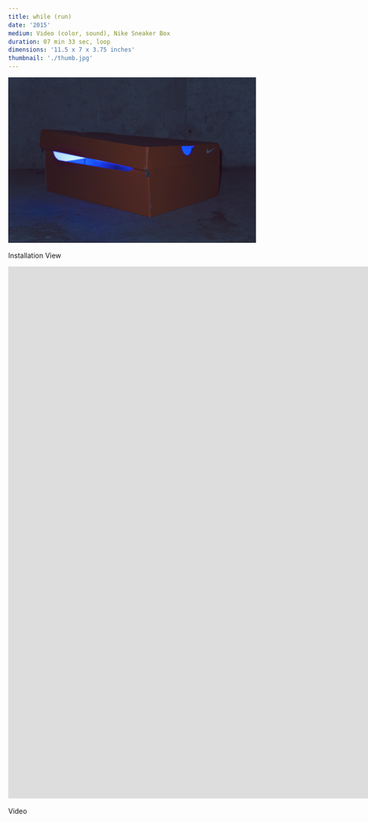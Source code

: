 ```yaml
---
title: while (run)
date: '2015'
medium: Video (color, sound), Nike Sneaker Box
duration: 07 min 33 sec, loop
dimensions: '11.5 x 7 x 3.75 inches'
thumbnail: './thumb.jpg'
---
```

![](IMG_0131_while-run.jpg)

<span class="caption">Installation View</span>

<iframe src="https://player.vimeo.com/video/210519691?color=ffffff&title=0&byline=0&portrait=0" width="1920" height="1080" frameborder="0" webkitallowfullscreen mozallowfullscreen allowfullscreen></iframe>

<span class="caption">Video</span>
